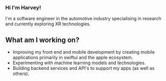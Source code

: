 ### Hi I'm Harvey!

I'm a software engineer in the automotive industry specialising in research and currently exploring XR technologies.

## What am I working on?
 - Improving my front end and mobile development by creating mobile applications primarily in swiftui and the apple ecosystem.
 - Experimenting with machine learning models and technologies.
 - Building backend services and API's to support my apps (as well as others).
<!--
**hpjarvis/hpjarvis** is a ✨ _special_ ✨ repository because its `README.md` (this file) appears on your GitHub profile.

Here are some ideas to get you started:

- 🔭 I’m currently working on ...
- 🌱 I’m currently learning ...
- 👯 I’m looking to collaborate on ...
- 🤔 I’m looking for help with ...
- 💬 Ask me about ...
- 📫 How to reach me: ...
- 😄 Pronouns: ...
- ⚡ Fun fact: ...
-->
